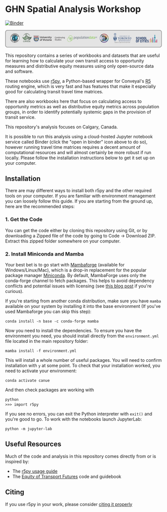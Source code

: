 # GHN Spatial Analysis Workshop

[![Binder](https://mybinder.org/badge_logo.svg)](https://mybinder.org/v2/gh/wklumpen/ghn-r5py-workshop/HEAD)

![sponsors](img/sponsor_banner_backed.png)

This repository contains a series of workbooks and datasets that are useful for learning how to calculate your own transit access to opportunity measures and distributive equity measures using only open-source data and software.

These notebooks use [r5py](https://r5py.readthedocs.io/en/stable/), a Python-based wrapper for Conveyal's [R5](https://github.com/conveyal/r5) routing engine, which is very fast and has features that make it especially good for calculating transit travel time matrices.

There are also workbooks here that focus on calculating access to opportunity metrics as well as distributive equity metrics across population groups, in order to identify potentially systemic gaps in the provision of transit service.

This repository's analysis focuses on Calgary, Canada.

It is possible to run this analysis using a cloud-hosted Jupyter notebook service called Binder (click the "open in binder" icon above to do so), however running travel time matrices requires a decent amount of computational resources and will almost certainly be more robust if run locally. Please follow the installation instructions below to get it set up on your computer.

## Installation
There are may different ways to install both r5py and the other required tools on your computer. If you are familiar with environment management you can loosely follow this guide. If you are starting from the ground up, here are the recommended steps:

### 1. Get the Code
You can get the code either by cloning this repository using Git, or by downloading a Zipped file of the code by going to Code -> Download ZIP. Extract this zipped folder somewhere on your computer.

### 2. Install Miniconda and Mamba
Your best bet is to go start with [Mambaforge](https://github.com/conda-forge/miniforge#mambaforge) (available for Windows/Linux/Mac), which is a drop-in replacement for the popular package manager [Miniconda](https://docs.conda.io/en/latest/miniconda.html). By default, MambaForge uses only the conda-forge channel to fetch packages. This helps to avoid dependency conflicts and potential issues with licensing (see [this blog post](https://florianwilhelm.info/2021/09/Handling_Anaconda_without_getting_constricted/) if you're curious).

If you're starting from another conda distribution, make sure you have `mamba` available on your system by installing it into the base environment (If you've used Mambaforge you can skip this step):

    conda install -n base -c conda-forge mamba

Now you need to install the dependencies. To ensure you have the environment you need, you should install directly from the `environment.yml` file located in the main repository folder:

    mamba install -f environment.yml

This will install a whole number of useful packages. You will need to confirm installation with `y` at some point. To check that your installation worked, you need to activate your environment:

    conda activate canue

And then check packages are working with

    python
    >>> import r5py

If you see no errors, you can exit the Python interpreter with `exit()` and you're good to go. To work with the notebooks launch JupyterLab:

    python -m jupyter-lab

## Useful Resources
Much of the code and analysis in this repository comes directly from or is inspired by:

- The [r5py usage guide](https://r5py.readthedocs.io/en/stable/notebooks/basic-usage.html)
- The [Equity of Transport Futures](https://github.com/wklumpen/equity-transport-futures) code and guidebook

## Citing
If you use r5py in your work, please consider [citing it properly](https://github.com/r5py/r5py#citation)